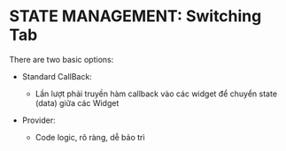 # STATE MANAGEMENT: Switching Tab 

There are two basic options: 

- Standard CallBack: 
  + Lần lượt phải truyền hàm callback vào các widget để chuyển state (data) giữa các Widget 

- Provider: 
  + Code logic, rõ ràng, dễ bảo trì 
  